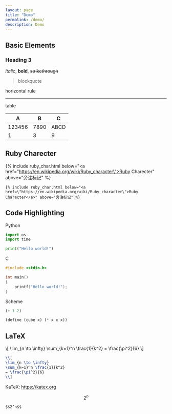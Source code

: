 ```yaml
---
layout: page
title: "Demo"
permalink: /demo/
description: Demo
---
```


## Basic Elements

### Heading 3

*italic*, **bold**, ~~strikethrough~~


> blockquote

horizontal rule

--------------------------------------------------


table

| A      | B    | C    |
|--------|------|------|
| 123456 | 7890 | ABCD |
| 1      | 3    | 9    |

## Ruby Charecter

{% include ruby_char.html below="<a href=\"https://en.wikipedia.org/wiki/Ruby_character\">Ruby Charecter</a>" above="旁注标记" %}

```
{% include ruby_char.html below="<a href=\"https://en.wikipedia.org/wiki/Ruby_character\">Ruby Charecter</a>" above="旁注标记" %}
```

## Code Highlighting

Python
```python
import os
import time

print("Hello world!")

```

C
```c
#include <stdio.h>

int main()
{
    printf("Hello world!");
}
```

Scheme
```scheme
(+ 1 2)

(define (cube x) (* x x x))
```

## LaTeX

\\[
\lim_{n \to \infty}
\sum_{k=1}^n \frac{1}{k^2}
= \frac{\pi^2}{6}
\\]

```latex
\\[
\lim_{n \to \infty}
\sum_{k=1}^n \frac{1}{k^2}
= \frac{\pi^2}{6}
\\]
```

KaTeX: https://katex.org


$$2^n$$

```
$$2^n$$
```
